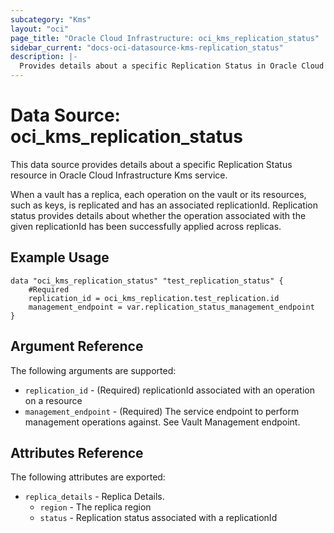 ```yaml
---
subcategory: "Kms"
layout: "oci"
page_title: "Oracle Cloud Infrastructure: oci_kms_replication_status"
sidebar_current: "docs-oci-datasource-kms-replication_status"
description: |-
  Provides details about a specific Replication Status in Oracle Cloud Infrastructure Kms service
---
```


# Data Source: oci_kms_replication_status
This data source provides details about a specific Replication Status resource in Oracle Cloud Infrastructure Kms service.

When a vault has a replica, each operation on the vault or its resources, such as
keys, is replicated and has an associated replicationId. Replication status provides
details about whether the operation associated with the given replicationId has been
successfully applied across replicas.


## Example Usage

```hcl
data "oci_kms_replication_status" "test_replication_status" {
	#Required
	replication_id = oci_kms_replication.test_replication.id
	management_endpoint = var.replication_status_management_endpoint
}
```

## Argument Reference

The following arguments are supported:

* `replication_id` - (Required) replicationId associated with an operation on a resource 
* `management_endpoint` - (Required) The service endpoint to perform management operations against. See Vault Management endpoint. 

## Attributes Reference

The following attributes are exported:

* `replica_details` - Replica Details.
	* `region` - The replica region 
	* `status` - Replication status associated with a replicationId

